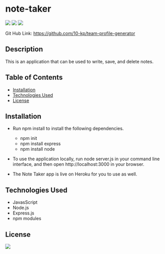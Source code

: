 # note-taker

[![](https://img.shields.io/badge/javascript-70%25-blue)]()
[![](https://img.shields.io/badge/html-20%25-orange)]()
[![](https://img.shields.io/badge/CSS-10%25-yellow)]()

Git Hub Link: https://github.com/10-kp/team-profile-generator

## Description
This is an application that can be used to write, save, and delete notes.


## Table of Contents
* [Installation](#installation)
* [Technologies Used](#usage)
* [License](#license)


## Installation

- Run npm install to install the following dependencies. 
    - npm init
    - npm install express
    - npm install node

- To use the application locally, run node server.js in your command line interface, and then open http://localhost:3000 in your browser. 

- The Note Taker app is live on Heroku for you to use as well.


## Technologies Used
- JavasScript
- Node.js
- Express.js
- npm modules


## License

[![](https://img.shields.io/npm/l/inquirer)]()
